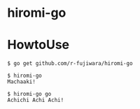 # hiromi-go

# HowtoUse

```
$ go get github.com/r-fujiwara/hiromi-go

$ hiromi-go
Machaaki!

$ hiromi-go go
Achichi Achi Achi!
```
